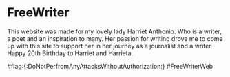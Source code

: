 # FreeWriter
This website was made for my lovely lady Harriet Anthonio.
Who is a writer, a poet and an inspiration to many.
Her passion for writing drove me to come up with this site
to support her in her journey as a journalist and a writer
Happy 20th Birthday to Harriet and Harrieta.


#flag:{:DoNotPerfromAnyAttacksWithoutAuthorization:}
#FreeWriterWeb
